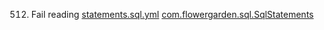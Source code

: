 512. Fail reading
[statements.sql.yml](https://github.com/Olezha/Flowergarden/blob/master/src/main/resources/db/statements.sql.yml)
[com.flowergarden.sql.SqlStatements](https://github.com/Olezha/Flowergarden/blob/master/src/main/java/com/flowergarden/sql/SqlStatementsImpl.java)
